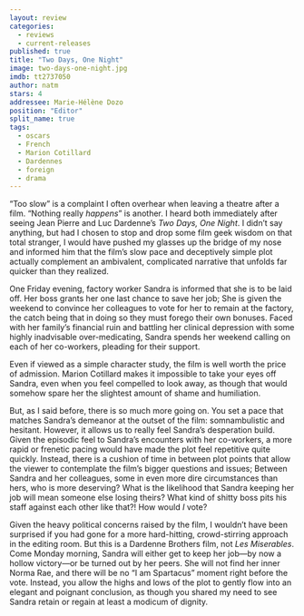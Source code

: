 ```yaml
---
layout: review
categories: 
  - reviews
  - current-releases
published: true
title: "Two Days, One Night"
image: two-days-one-night.jpg
imdb: tt2737050
author: natm
stars: 4
addressee: Marie-Hélène Dozo
position: "Editor"
split_name: true
tags: 
  - oscars
  - French
  - Marion Cotillard
  - Dardennes
  - foreign
  - drama
---
```


“Too slow” is a complaint I often overhear when leaving a theatre after a film. “Nothing really _happens_” is another. I heard both immediately after seeing Jean Pierre and Luc Dardenne’s _Two Days, One Night_. I didn’t say anything, but had I chosen to stop and drop some film geek wisdom on that total stranger, I would have pushed my glasses up the bridge of my nose and informed him that the film’s slow pace and deceptively simple plot actually complement an ambivalent, complicated narrative that unfolds far quicker than they realized. 

One Friday evening, factory worker Sandra is informed that she is to be laid off. Her boss grants her one last chance to save her job; She is given the weekend to convince her colleagues to vote for her to remain at the factory, the catch being that in doing so they must forego their own bonuses. Faced with her family’s financial ruin and battling her clinical depression with some highly inadvisable over-medicating, Sandra spends her weekend calling on each of her co-workers, pleading for their support.

Even if viewed as a simple character study, the film is well worth the price of admission. Marion Cotillard makes it impossible to take your eyes off Sandra, even when you feel compelled to look away, as though that would somehow spare her the slightest amount of shame and humiliation. 

But, as I said before, there is so much more going on. You set a pace that matches Sandra’s demeanor at the outset of the film: somnambulistic and hesitant. However, it allows us to really feel Sandra’s desperation build. Given the episodic feel to Sandra’s encounters with her co-workers, a more rapid or frenetic pacing would have made the plot feel repetitive quite quickly. Instead, there is a cushion of time in between plot points that allow the viewer to contemplate the film’s bigger questions and issues; Between Sandra and her colleagues, some in even more dire circumstances than hers, who is more deserving? What is the likelihood that Sandra keeping her job will mean someone else losing theirs? What kind of shitty boss pits his staff against each other like that?! How would _I_ vote? 

Given the heavy political concerns raised by the film, I wouldn’t have been surprised if you had gone for a more hard-hitting, crowd-stirring approach in the editing room. But this is a Dardenne Brothers film, not _Les Miserables_. Come Monday morning, Sandra will either get to keep her job—by now a hollow victory—or be turned out by her peers. She will not find her inner Norma Rae, and there will be no “I am Spartacus” moment right before the vote. Instead, you allow the highs and lows of the plot to gently flow into an elegant and poignant conclusion, as though you shared my need to see Sandra retain or regain at least a modicum of dignity.